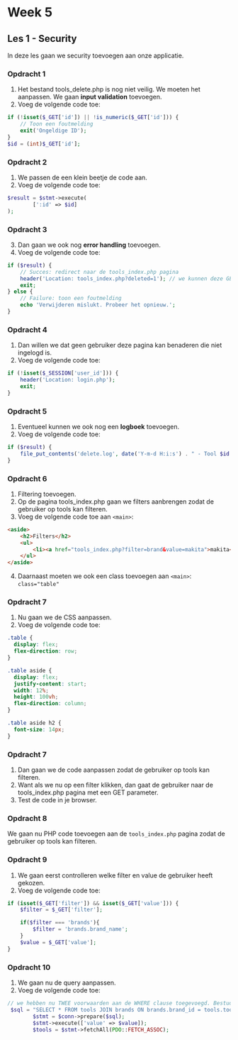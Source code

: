 # Week 5

## Les 1 - Security

In deze les gaan we security toevoegen aan onze applicatie.

### Opdracht 1

1. Het bestand tools_delete.php is nog niet veilig. We moeten het aanpassen. We gaan __input validation__ toevoegen.
2. Voeg de volgende code toe:
```php
if (!isset($_GET['id']) || !is_numeric($_GET['id'])) {
    // Toon een foutmelding
    exit('Ongeldige ID');
}
$id = (int)$_GET['id'];
```

### Opdracht 2

1. We passen de een klein beetje de code aan.
2. Voeg de volgende code toe:
```php
$result = $stmt->execute(
        [':id' => $id]
);
```

### Opdracht 3
3. Dan gaan we ook nog __error handling__ toevoegen.
4. Voeg de volgende code toe:
```php
if ($result) {
    // Succes: redirect naar de tools_index.php pagina
    header('Location: tools_index.php?deleted=1'); // we kunnen deze GET parameter gebruiken om een succes bericht te tonen
    exit;
} else {
    // Failure: toon een foutmelding
    echo 'Verwijderen mislukt. Probeer het opnieuw.';
}
```

### Opdracht 4

1. Dan willen we dat geen gebruiker deze pagina kan benaderen die niet ingelogd is.
2. Voeg de volgende code toe:
```php
if (!isset($_SESSION['user_id'])) {
    header('Location: login.php');
    exit;
}
```

### Opdracht 5

1. Eventueel kunnen we ook nog een __logboek__ toevoegen.
2. Voeg de volgende code toe:
```php
if ($result) {
    file_put_contents('delete.log', date('Y-m-d H:i:s') . " - Tool $id deleted by user {$_SESSION['user_id']}\n", FILE_APPEND);
}
```

### Opdracht 6

1. Filtering toevoegen.
2. Op de pagina tools_index.php gaan we filters aanbrengen zodat de gebruiker op tools kan filteren.
3. Voeg de volgende code toe aan `<main>`:
```html
<aside>
    <h2>Filters</h2>
    <ul>
        <li><a href="tools_index.php?filter=brand&value=makita">makita</a></li>
    </ul>
</aside>
```
4. Daarnaast moeten we ook een class toevoegen aan `<main>`: `class="table"`

### Opdracht 7

1. Nu gaan we de CSS aanpassen.
2. Voeg de volgende code toe:
```css
.table {
  display: flex;
  flex-direction: row;
}

.table aside {
  display: flex;
  justify-content: start;
  width: 12%;
  height: 100vh;
  flex-direction: column;
}

.table aside h2 {
  font-size: 14px;
}

```

### Opdracht 7

1. Dan gaan we de code aanpassen zodat de gebruiker op tools kan filteren.
2. Want als we nu op een filter klikken, dan gaat de gebruiker naar de tools_index.php pagina met een GET parameter.
3. Test de code in je browser.

### Opdracht 8

We gaan nu PHP code toevoegen aan de `tools_index.php` pagina zodat de gebruiker op tools kan filteren.

### Opdracht 9

1. We gaan eerst controlleren welke filter en value de gebruiker heeft gekozen.
2. Voeg de volgende code toe:
```php
if (isset($_GET['filter']) && isset($_GET['value'])) {
    $filter = $_GET['filter'];

    if($filter === 'brands'){
        $filter = 'brands.brand_name';
    }
    $value = $_GET['value'];
}
```

### Opdracht 10

1. We gaan nu de query aanpassen.
2. Voeg de volgende code toe:
```php  
// we hebben nu TWEE voorwaarden aan de WHERE clause toegevoegd. Bestudeer deze code zelf.
 $sql = "SELECT * FROM tools JOIN brands ON brands.brand_id = tools.tool_brand WHERE tools.deleted_at IS NULL AND $filter = :value";
        $stmt = $conn->prepare($sql);
        $stmt->execute(['value' => $value]);
        $tools = $stmt->fetchAll(PDO::FETCH_ASSOC);
```